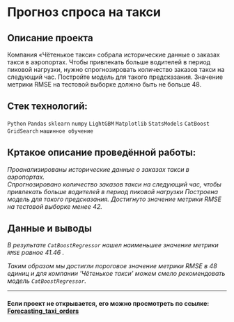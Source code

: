 # Прогноз спроса на такси

## Описание проекта
Компания «Чётенькое такси» собрала исторические данные о заказах такси в аэропортах. Чтобы привлекать больше водителей в период пиковой нагрузки, нужно спрогнозировать количество заказов такси на следующий час. Постройте модель для такого предсказания.
Значение метрики RMSE на тестовой выборке должно быть не больше 48.

## Стек технологий:
`Python`
`Pandas`
`sklearn`
`numpy`
`LightGBM`
`Matplotlib`
`StatsModels`
`CatBoost`
`GridSearch`
`машинное обучение`

## Кртакое описание проведённой работы:
<i> Проанализированы исторические данные о заказах такси в аэропортах.  
Спрогнозировано количество заказов такси на следующий час, чтобы привлекать больше водителей в период пиковой нагрузки
Построена модель для такого предсказания.
Достигнуто значение метрики RMSE на тестовой выборке менее 42. </i>

## Данные и выводы
<i>В результате `CatBoostRegressor` нашел наименьшее значение метрики `RMSE` равное 41.46 .

Таким образом мы достигли пороговое значение метрики RMSE в 48 единиц и для компании 'Чётенькое такси' можем смело рекомендовать модель `CatBoostRegressor`.</i>

---

#### Если проект не открывается, его можно просмотреть по ссылке: <a href='https://nbviewer.org/github/Ptolemey98/YP_Projects/blob/main/Forecasting_taxi_orders/Forecasting_taxi_orders_3_3.ipynb'>Forecasting_taxi_orders
</a>

